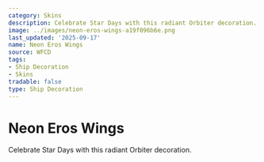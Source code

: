 ```yaml
---
category: Skins
description: Celebrate Star Days with this radiant Orbiter decoration.
image: ../images/neon-eros-wings-a19f096b6e.png
last_updated: '2025-09-17'
name: Neon Eros Wings
source: WFCD
tags:
- Ship Decoration
- Skins
tradable: false
type: Ship Decoration
---
```


# Neon Eros Wings

Celebrate Star Days with this radiant Orbiter decoration.

